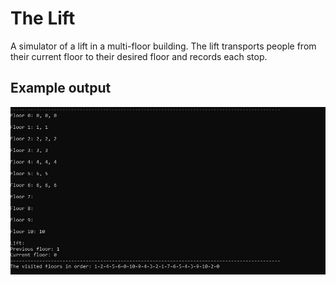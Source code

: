 # The Lift

A simulator of a lift in a multi-floor building. The lift transports people from their current floor to their desired floor and records each stop.

## Example output

![Example output](https://github.com/Dimitrov-Stefan/Lift/blob/master/LiftOutput.JPG)
